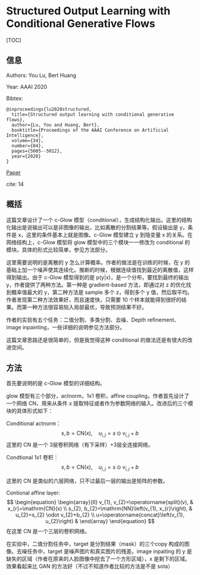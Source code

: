 # Structured Output Learning with Conditional Generative Flows

[TOC]

## 信息

Authors: You Lu, Bert Huang

Year: AAAI 2020

Bibtex:

```
@inproceedings{lu2020structured,
  title={Structured output learning with conditional generative flows},
  author={Lu, You and Huang, Bert},
  booktitle={Proceedings of the AAAI Conference on Artificial Intelligence},
  volume={34},
  number={04},
  pages={5005--5012},
  year={2020}
}
```

[Paper](file:///Users/xieyutong/Documents/Research/PaperReading/Papers/structured-output-learning-with-conditional-generative-flows.pdf)

cite: 14



## 概括

这篇文章设计了一个 c-Glow 模型（conditional），生成结构化输出。这里的结构化输出是说输出可以是非图像的输出，比如离散的分割结果等。假设输出是 y，条件是 x，这里的条件基本上就是图像。c-Glow 模型建立 y 到隐变量 x 的关系。在网络结构上，c-Glow 模型将 glow 模型中的三个模块一一修改为 conditional 的模块。具体的形式比较简单，参见方法部分。

这里需要说明的是离散的 y 怎么计算概率。作者的做法是在训练的时候，在 y 的基础上加一个噪声使其连续化。推断的时候，根据连续值找到最近的离散值，这样得到输出。由于 c-Glow 模型得到的是 p(y|x)，是一个分布，要找到最终的输出 y，作者提供了两种方法。第一种是 gradient-based 方法，即通过对 z 的优化找到概率值最大的 y，第二种方法是 sample 多个 z，得到多个 y 值，然后取平均。作者发现第二种方法效果好，而且速度快，只需要 10 个样本就能得到很好的结果。而第一种方法很容易陷入局部最优，导致预测结果不好。

作者的实验有五个任务：二值分割、多类分割、去噪、Depth reﬁnement、image inpainting，一些详细的说明参见方法部分。

这篇文章思路还是很简单的，但是我觉得这种 conditional 的做法还是有很大的改进空间。



## 方法

首先要说明的是 c-Glow 模型的详细结构。

glow 模型有三个部分，actnorm，1x1 卷积，affine coupling。作者首先设计了一个网络 CN，用来从条件 x 提取特征或者作为参数网络的输入。改进后的三个模块的具体形式如下：

Conditional actnorm：
$$
\begin{equation}
s, b=\mathrm{CN}(x), \quad u_{i, j}=s \odot v_{i, j}+b
\end{equation}
$$
这里的 CN 是一个 3层卷积网络（有下采样）+3层全连接网络。

Condtional 1x1 卷积：
$$
\begin{equation}
s, b=\mathrm{CN}(x), \quad u_{i, j}=s \odot v_{i, j}+b
\end{equation}
$$


这里的 CN 是类似的六层网络，只不过最后一层的输出是矩阵的参数。

Contional affine layer:
$$
\begin{equation}
\begin{array}{ll}
v_{1}, v_{2}=\operatorname{split}(v), & x_{r}=\mathrm{CN}(x) \\
s_{2}, b_{2}=\mathrm{NN}\left(v_{1}, x_{r}\right), & u_{2}=s_{2} \odot v_{2}+b_{2} \\
u=\operatorname{concat}\left(v_{1}, u_{2}\right) &
\end{array}
\end{equation}
$$
在这里 CN 是一个三层的卷积网络。

在实验中，二值分割任务中，target 是分割结果（mask）的三个copy 构成的图像。去噪任务中，target 是噪声图片和真实图片的残差。image inpaiting 的 y 是缺失的区域（作者在原来的人脸图像中挖去了一个方形区域），x 是剩下的区域。效果看起来比 GAN 的方法好（不过不知道作者比较的方法是不是 sota）

